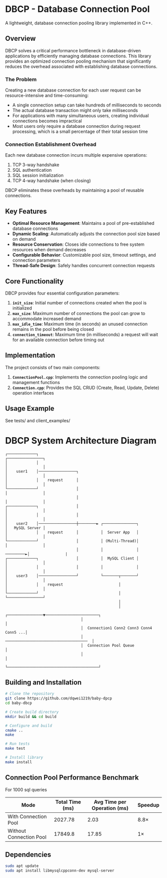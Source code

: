 # DBCP - Database Connection Pool
A lightweight, database connection pooling library implemented in C++.

## Overview
DBCP solves a critical performance bottleneck in database-driven applications by efficiently managing database connections. This library provides an optimized connection pooling mechanism that significantly reduces the overhead associated with establishing database connections.

### The Problem

Creating a new database connection for each user request can be resource-intensive and time-consuming:

- A single connection setup can take hundreds of milliseconds to seconds
- The actual database transaction might only take milliseconds
- For applications with many simultaneous users, creating individual connections becomes impractical
- Most users only require a database connection during request processing, which is a small percentage of their total session time

### Connection Establishment Overhead

Each new database connection incurs multiple expensive operations:

1. TCP 3-way handshake
2. SQL authentication
3. SQL session initialization
4. TCP 4-way handshake (when closing)

DBCP eliminates these overheads by maintaining a pool of reusable connections.

## Key Features

- **Optimal Resource Management**: Maintains a pool of pre-established database connections
- **Dynamic Scaling**: Automatically adjusts the connection pool size based on demand
- **Resource Conservation**: Closes idle connections to free system resources when demand decreases
- **Configurable Behavior**: Customizable pool size, timeout settings, and connection parameters
- **Thread-Safe Design**: Safely handles concurrent connection requests

## Core Functionality

DBCP provides four essential configuration parameters:

1. **`init_size`**: Initial number of connections created when the pool is initialized
2. **`max_size`**: Maximum number of connections the pool can grow to accommodate increased demand
3. **`max_idle_time`**: Maximum time (in seconds) an unused connection remains in the pool before being closed
4. **`connection_timeout`**: Maximum time (in milliseconds) a request will wait for an available connection before timing out

## Implementation

The project consists of two main components:

1. **`ConnectionPool.cpp`**: Implements the connection pooling logic and management functions
2. **`Connection.cpp`**: Provides the SQL CRUD (Create, Read, Update, Delete) operation interfaces

## Usage Example
See tests/ and client_examples/

# DBCP System Architecture Diagram
```
┌─────────────┐                                                        ┌────────────────┐
│             │                                                        │                │
│    user1    │─────────────────┐                                      │                │
│             │    request      │                                      │                │
└─────────────┘                 │                                      │                │
                                │                                      │                │
┌─────────────┐                 │                                      │                │
│             │                 │                                      │                │
│    user2    │─────────────────┼────────► ┌───────────────┐           │   MySQL Server │
│             │    request      │          │  Server App   │           │                │
└─────────────┘                 │          │ (Multi-Thread)│           │                │
                                │          │               │ ─────────►│                |
┌─────────────┐                 │          │  MySQL Client │           │                │
│             │                 │          │               │           │                │
│    user3    │─────────────────┘          └───────┬───────┘           │                │
│             │    request                         │                   │                │
└─────────────┘                                    │                   └────────────────┘
                                                   │
                                                   │
                                  ┌────────────────▼────────────────────────┐
                                  │                                         │
                                  │  Connection1 Conn2 Conn3 Conn4 Conn5 ...│
                                  │  ─────────────────────────────────────  │
                                  │  Connection Pool Queue                  │
                                  │                                         │
                                  └─────────────────────────────────────────┘
```

## Building and Installation

```bash
# Clone the repository
git clone https://github.com/dqwei1219/baby-dpcp 
cd baby-dbcp

# Create build directory
mkdir build && cd build

# Configure and build
cmake ..
make

# Run tests
make test

# Install library
make install
```

## Connection Pool Performance Benchmark

For 1000 sql queries

| Mode                   |  Total Time (ms) | Avg Time per Operation (ms) | Speedup |
|------------------------|------------------|------------------------------|---------|
| With Connection Pool   | 2027.78          | 2.03                         | 8.8×    |
| Without Connection Pool| 17849.8          | 17.85                        | 1×      |

## Dependencies
```bash
sudo apt update
sudo apt install libmysqlcppconn-dev mysql-server


